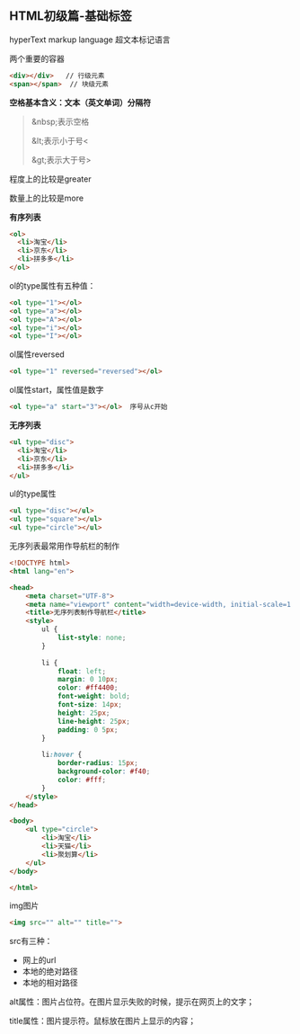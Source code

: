 ## HTML初级篇-基础标签

hyperText markup language 超文本标记语言

两个重要的容器

```html
<div></div>   // 行级元素
<span></span>  // 块级元素
```

**空格基本含义：文本（英文单词）分隔符**

> \&nbsp;表示空格
>
> \&lt;表示小于号<
>
> \&gt;表示大于号>

程度上的比较是greater

数量上的比较是more



**有序列表**

```html
<ol>
  <li>淘宝</li>
  <li>京东</li>
  <li>拼多多</li>
</ol>
```

ol的type属性有五种值：

```html
<ol type="1"></ol>
<ol type="a"></ol>
<ol type="A"></ol>
<ol type="i"></ol>
<ol type="I"></ol>
```

ol属性reversed

```html
<ol type="1" reversed="reversed"></ol>
```

ol属性start，属性值是数字

```html
<ol type="a" start="3"></ol>  序号从c开始
```



**无序列表**

```html
<ul type="disc">
  <li>淘宝</li>
  <li>京东</li>
  <li>拼多多</li>
</ul>
```

ul的type属性

```html
<ul type="disc"></ul>
<ul type="square"></ul>
<ul type="circle"></ul>
```

无序列表最常用作导航栏的制作

```html
<!DOCTYPE html>
<html lang="en">

<head>
    <meta charset="UTF-8">
    <meta name="viewport" content="width=device-width, initial-scale=1.0">
    <title>无序列表制作导航栏</title>
    <style>
        ul {
            list-style: none;
        }
        
        li {
            float: left;
            margin: 0 10px;
            color: #ff4400;
            font-weight: bold;
            font-size: 14px;
            height: 25px;
            line-height: 25px;
            padding: 0 5px;
        }
        
        li:hover {
            border-radius: 15px;
            background-color: #f40;
            color: #fff;
        }
    </style>
</head>

<body>
    <ul type="circle">
        <li>淘宝</li>
        <li>天猫</li>
        <li>聚划算</li>
    </ul>
</body>

</html>
```



img图片

```html
<img src="" alt="" title="">
```

src有三种：

- 网上的url
- 本地的绝对路径
- 本地的相对路径

alt属性：图片占位符。在图片显示失败的时候，提示在网页上的文字；

title属性：图片提示符。鼠标放在图片上显示的内容；











